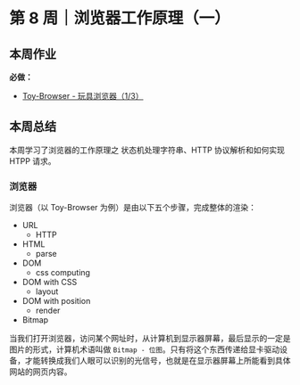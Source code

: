 # 第 8 周｜浏览器工作原理（一）

## 本周作业

**必做：**

- [Toy-Browser - 玩具浏览器（1/3）](./homework/toy-browser/part1/index.js)

## 本周总结

本周学习了浏览器的工作原理之 状态机处理字符串、HTTP 协议解析和如何实现 HTPP 请求。

### 浏览器

浏览器（以 Toy-Browser 为例）是由以下五个步骤，完成整体的渲染：

- URL
  - HTTP
- HTML
  - parse
- DOM
  - css computing
- DOM with CSS
  - layout
- DOM with position
  - render
- Bitmap

当我们打开浏览器，访问某个网址时，从计算机到显示器屏幕，最后显示的一定是图片的形式，计算机术语叫做 `Bitmap - 位图`。只有将这个东西传递给显卡驱动设备，才能转换成我们人眼可以识别的光信号，也就是在显示器屏幕上所能看到具体网站的网页内容。
